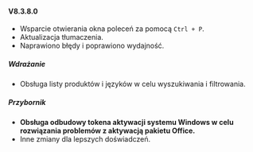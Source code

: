 #### V8.3.8.0

- Wsparcie otwierania okna poleceń za pomocą `Ctrl + P`.
- Aktualizacja tłumaczenia.
- Naprawiono błędy i poprawiono wydajność.

##### Wdrażanie

- Obsługa listy produktów i języków w celu wyszukiwania i filtrowania.

##### Przybornik

- **Obsługa odbudowy tokena aktywacji systemu Windows w celu rozwiązania problemów z aktywacją pakietu Office.**
- Inne zmiany dla lepszych doświadczeń.

